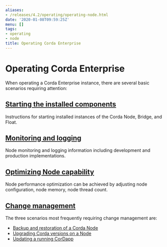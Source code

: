 ```yaml
---
aliases:
- /releases/4.2/operating/operating-node.html
date: '2020-01-08T09:59:25Z'
menu: []
tags:
- operating
- node
title: Operating Corda Enterprise
---
```



# Operating Corda Enterprise

When operating a Corda Enterprise instance, there are several basic scenarios requiring attention:


## [Starting the installed components](./starting-components.html)

Instructions for starting installed instances of the Corda Node, Bridge, and Float.


## [Monitoring and logging](./monitoring-logging.html)

Node monitoring and logging information including development and production implementations.


## [Optimizing Node capability](./optimizing.html)

Node performance optimization can be achieved by adjusting node configuration, node memory, node thread count.


## [Change management](./cm-backup.html)

The three scenarios most frequently requiring change management are:


* [Backup and restoration of a Corda Node](./cm-backup.html)
* [Upgrading Corda versions on a Node](./cm-upgrading-node.html)
* [Updating a running CorDapp](./cm-updating-cordapp.html)



